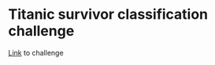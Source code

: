 # Titanic survivor classification challenge
[Link][challenge_link] to challenge 



<!-- Markdown link & img dfn's -->
[challenge_link]: https://www.kaggle.com/c/titanic
